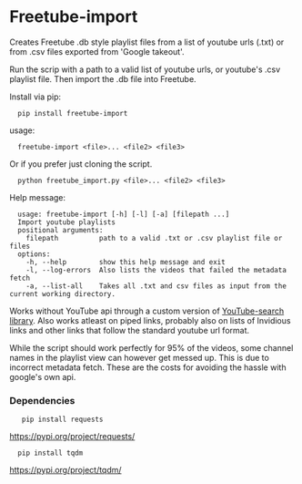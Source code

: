 # Freetube-import
Creates Freetube .db style playlist files from a list of youtube urls (.txt) or from .csv files exported from 'Google takeout'.

Run the scrip with a path to a valid list of youtube urls, or youtube's .csv playlist file. Then import the .db file into Freetube.

Install via pip:

      pip install freetube-import

usage:

      freetube-import <file>... <file2> <file3>

Or if you prefer just cloning the script.

      python freetube_import.py <file>... <file2> <file3>



Help message:

      usage: freetube-import [-h] [-l] [-a] [filepath ...]
      Import youtube playlists
      positional arguments:
        filepath          path to a valid .txt or .csv playlist file or files
      options:
        -h, --help        show this help message and exit
        -l, --log-errors  Also lists the videos that failed the metadata fetch
        -a, --list-all    Takes all .txt and csv files as input from the current working directory.

Works without YouTube api through a custom version of [YouTube-search library](https://github.com/joetats/youtube_search/). Also works atleast on piped links, probably also on lists of Invidious links and other links that follow the standard youtube url format.

While the script should work perfectly for 95% of the videos, some channel names in the playlist view can however get messed up. This is due to incorrect metadata fetch. 
These are the costs for avoiding the hassle with google's own api.

###  Dependencies 

       pip install requests
https://pypi.org/project/requests/

      pip install tqdm
https://pypi.org/project/tqdm/
